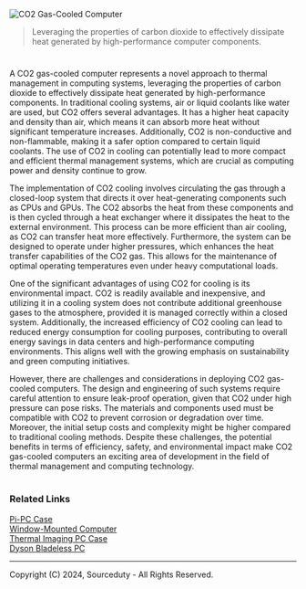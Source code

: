 ![CO2 Gas-Cooled Computer](https://github.com/sourceduty/Gas-Cooled_Computer/assets/123030236/7bb8dadd-cebe-4060-b0d8-888c832cc8e4)

> Leveraging the properties of carbon dioxide to effectively dissipate heat generated by high-performance computer components.

#

A CO2 gas-cooled computer represents a novel approach to thermal management in computing systems, leveraging the properties of carbon dioxide to effectively dissipate heat generated by high-performance components. In traditional cooling systems, air or liquid coolants like water are used, but CO2 offers several advantages. It has a higher heat capacity and density than air, which means it can absorb more heat without significant temperature increases. Additionally, CO2 is non-conductive and non-flammable, making it a safer option compared to certain liquid coolants. The use of CO2 in cooling can potentially lead to more compact and efficient thermal management systems, which are crucial as computing power and density continue to grow.

The implementation of CO2 cooling involves circulating the gas through a closed-loop system that directs it over heat-generating components such as CPUs and GPUs. The CO2 absorbs the heat from these components and is then cycled through a heat exchanger where it dissipates the heat to the external environment. This process can be more efficient than air cooling, as CO2 can transfer heat more effectively. Furthermore, the system can be designed to operate under higher pressures, which enhances the heat transfer capabilities of the CO2 gas. This allows for the maintenance of optimal operating temperatures even under heavy computational loads.

One of the significant advantages of using CO2 for cooling is its environmental impact. CO2 is readily available and inexpensive, and utilizing it in a cooling system does not contribute additional greenhouse gases to the atmosphere, provided it is managed correctly within a closed system. Additionally, the increased efficiency of CO2 cooling can lead to reduced energy consumption for cooling purposes, contributing to overall energy savings in data centers and high-performance computing environments. This aligns well with the growing emphasis on sustainability and green computing initiatives.

However, there are challenges and considerations in deploying CO2 gas-cooled computers. The design and engineering of such systems require careful attention to ensure leak-proof operation, given that CO2 under high pressure can pose risks. The materials and components used must be compatible with CO2 to prevent corrosion or degradation over time. Moreover, the initial setup costs and complexity might be higher compared to traditional cooling methods. Despite these challenges, the potential benefits in terms of efficiency, safety, and environmental impact make CO2 gas-cooled computers an exciting area of development in the field of thermal management and computing technology.

#
### Related Links

[Pi-PC Case](https://github.com/sourceduty/Pi-PC_Case)
<br>
[Window-Mounted Computer](https://github.com/sourceduty/Window-Mounted_Computer)
<br>
[Thermal Imaging PC Case](https://github.com/sourceduty/Thermal_Imaging_PC_Case)
<br>
[Dyson Bladeless PC](https://github.com/sourceduty/Dyson_Bladeless_PC)

***
Copyright (C) 2024, Sourceduty - All Rights Reserved.
